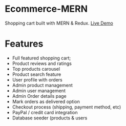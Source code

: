 # Ecommerce-MERN
Shopping cart built with MERN &amp; Redux.  [Live Demo](https://ecommerce-mern-nithin.herokuapp.com/)


 # Features
 * Full featured shopping cart;
 * Product reviews and ratings
 * Top products carousel
 * Product search feature
 * User profile with orders
 * Admin product management
 * Admin user management
 * Admin Order details page
 * Mark orders as delivered option
 * Checkout process (shipping, payment method, etc)
 * PayPal / credit card integration
 * Database seeder (products & users



    
